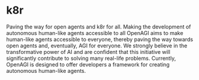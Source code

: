# k8r
Paving the way for open agents and k8r for all.
Making the development of autonomous human-like agents accessible to all
OpenAGI aims to make human-like agents accessible to everyone, thereby paving the way towards open agents and, eventually, AGI for everyone. We strongly believe in the transformative power of AI and are confident that this initiative will significantly contribute to solving many real-life problems. Currently, OpenAGI is designed to offer developers a framework for creating autonomous human-like agents.
